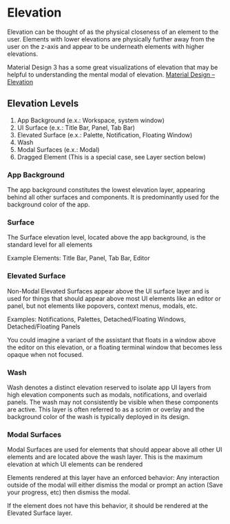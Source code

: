 # Elevation

Elevation can be thought of as the physical closeness of an element to the user. Elements with lower elevations are physically further away from the user on the z-axis and appear to be underneath elements with higher elevations.

Material Design 3 has a some great visualizations of elevation that may be helpful to understanding the mental modal of elevation. [Material Design – Elevation](https://m3.material.io/styles/elevation/overview)

## Elevation Levels

1. App Background (e.x.: Workspace, system window)
1. UI Surface (e.x.: Title Bar, Panel, Tab Bar)
1. Elevated Surface (e.x.: Palette, Notification, Floating Window)
1. Wash
1. Modal Surfaces (e.x.: Modal)
1. Dragged Element (This is a special case, see Layer section below)

### App Background

The app background constitutes the lowest elevation layer, appearing behind all other surfaces and components. It is predominantly used for the background color of the app.

### Surface

The Surface elevation level, located above the app background, is the standard level for all elements

Example Elements: Title Bar, Panel, Tab Bar, Editor

### Elevated Surface

Non-Modal Elevated Surfaces appear above the UI surface layer and is used for things that should appear above most UI elements like an editor or panel, but not elements like popovers, context menus, modals, etc.

Examples: Notifications, Palettes, Detached/Floating Windows, Detached/Floating Panels

You could imagine a variant of the assistant that floats in a window above the editor on this elevation, or a floating terminal window that becomes less opaque when not focused.

### Wash

Wash denotes a distinct elevation reserved to isolate app UI layers from high elevation components such as modals, notifications, and overlaid panels. The wash may not consistently be visible when these components are active. This layer is often referred to as a scrim or overlay and the background color of the wash is typically deployed in its design.

### Modal Surfaces

Modal Surfaces are used for elements that should appear above all other UI elements and are located above the wash layer. This is the maximum elevation at which UI elements can be rendered

Elements rendered at this layer have an enforced behavior: Any interaction outside of the modal will either dismiss the modal or prompt an action (Save your progress, etc) then dismiss the modal.

If the element does not have this behavior, it should be rendered at the Elevated Surface layer.
